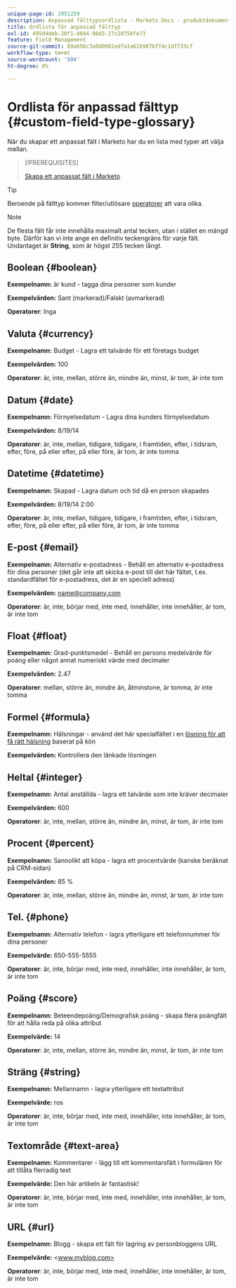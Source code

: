 ```yaml
---
unique-page-id: 2951259
description: Anpassad fälttypsordlista - Marketo Docs - produktdokumentation
title: Ordlista för anpassad fälttyp
exl-id: 495d4deb-28f1-4044-98d3-27c20756fe73
feature: Field Management
source-git-commit: 09a656c3a0d0002edfa1a61b987bff4c1dff33cf
workflow-type: tm+mt
source-wordcount: '594'
ht-degree: 0%

---
```


# Ordlista för anpassad fälttyp {#custom-field-type-glossary}

När du skapar ett anpassat fält i Marketo har du en lista med typer att välja mellan.

>[!PREREQUISITES]
>
>[Skapa ett anpassat fält i Marketo](/help/marketo/product-docs/administration/field-management/create-a-custom-field-in-marketo.md)

>[!TIP]
>
>Beroende på fälttyp kommer filter/utlösare [operatorer](/help/marketo/product-docs/core-marketo-concepts/smart-lists-and-static-lists/creating-a-smart-list/smart-list-filter-operators-glossary.md) att vara olika.

>[!NOTE]
>
>De flesta fält får inte innehålla maximalt antal tecken, utan i stället en mängd byte. Därför kan vi inte ange en definitiv teckengräns för varje fält. Undantaget är **String**, som är högst 255 tecken långt.

## Boolean {#boolean}

**Exempelnamn:** är kund - tagga dina personer som kunder

**Exempelvärden:** Sant (markerad)/Falskt (avmarkerad)

**Operatorer**: Inga

## Valuta {#currency}

**Exempelnamn:** Budget - Lagra ett talvärde för ett företags budget

**Exempelvärden:** 100

**Operatorer**: är, inte, mellan, större än, mindre än, minst, är tom, är inte tom

## Datum {#date}

**Exempelnamn:** Förnyelsedatum - Lagra dina kunders förnyelsedatum

**Exempelvärden:** 8/19/14

**Operatorer**: är, inte, mellan, tidigare, tidigare, i framtiden, efter, i tidsram, efter, före, på eller efter, på eller före, är tom, är inte tomma

## Datetime {#datetime}

**Exempelnamn:** Skapad - Lagra datum och tid då en person skapades

**Exempelvärden:** 8/19/14 2:00

**Operatorer**: är, inte, mellan, tidigare, tidigare, i framtiden, efter, i tidsram, efter, före, på eller efter, på eller före, är tom, är inte tomma

## E-post {#email}

**Exempelnamn:** Alternativ e-postadress - Behåll en alternativ e-postadress för dina personer (det går inte att skicka e-post till det här fältet, t.ex. standardfältet för e-postadress, det är en speciell adress)

**Exempelvärden:** <name@company.com>

**Operatorer**: är, inte, börjar med, inte med, innehåller, inte innehåller, är tom, är inte tom

## Float {#float}

**Exempelnamn:** Grad-punktsmedel - Behåll en persons medelvärde för poäng eller något annat numeriskt värde med decimaler

**Exempelvärden:** 2.47

**Operatorer**: mellan, större än, mindre än, åtminstone, är tomma, är inte tomma

## Formel {#formula}

**Exempelnamn:** Hälsningar - använd det här specialfältet i en [lösning för att få rätt hälsning](/help/marketo/product-docs/administration/field-management/create-and-use-a-concatenated-string-formula-field.md) baserat på kön

**Exempelvärden:** Kontrollera den länkade lösningen

## Heltal {#integer}

**Exempelnamn:** Antal anställda - lagra ett talvärde som inte kräver decimaler

**Exempelvärden:** 600

**Operatorer**: är, inte, mellan, större än, mindre än, minst, är tom, är inte tom

## Procent {#percent}

**Exempelnamn:** Sannolikt att köpa - lagra ett procentvärde (kanske beräknat på CRM-sidan)

**Exempelvärden:** 85 %

**Operatorer**: är, inte, mellan, större än, mindre än, minst, är tom, är inte tom

## Tel. {#phone}

**Exempelnamn:** Alternativ telefon - lagra ytterligare ett telefonnummer för dina personer

**Exempelvärde:** 650-555-5555

**Operatorer**: är, inte, börjar med, inte med, innehåller, inte innehåller, är tom, är inte tom

## Poäng {#score}

**Exempelnamn:** Beteendepoäng/Demografisk poäng - skapa flera poängfält för att hålla reda på olika attribut

**Exempelvärde:** 14

**Operatorer**: är, inte, mellan, större än, mindre än, minst, är tom, är inte tom

## Sträng {#string}

**Exempelnamn:** Mellannamn - lagra ytterligare ett textattribut

**Exempelvärde:** ros

**Operatorer**: är, inte, börjar med, inte med, innehåller, inte innehåller, är tom, är inte tom

## Textområde {#text-area}

**Exempelnamn:** Kommentarer - lägg till ett kommentarsfält i formulären för att tillåta flerradig text

**Exempelvärde:** Den här artikeln är fantastisk!

**Operatorer**: är, inte, börjar med, inte med, innehåller, inte innehåller, är tom, är inte tom

## URL {#url}

**Exempelnamn:** Blogg - skapa ett fält för lagring av personbloggens URL

**Exempelvärde:** &lt;www.myblog.com>

**Operatorer**: är, inte, börjar med, inte med, innehåller, inte innehåller, är tom, är inte tom
